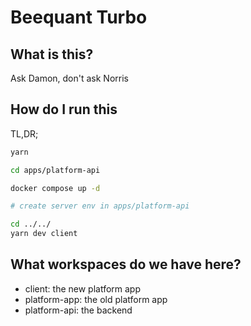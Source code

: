 # Beequant Turbo

## What is this?

Ask Damon, don't ask Norris

## How do I run this

TL,DR;

```bash
yarn

cd apps/platform-api

docker compose up -d

# create server env in apps/platform-api

cd ../../
yarn dev client
```

## What workspaces do we have here?

- client: the new platform app
- platform-app: the old platform app
- platform-api: the backend
